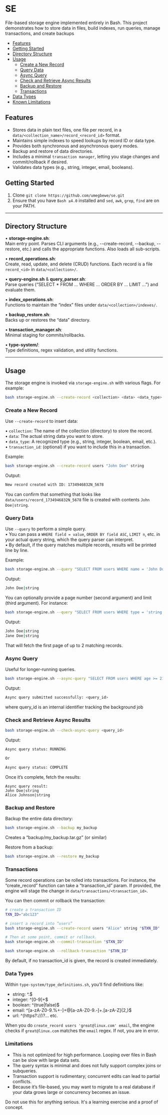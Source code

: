 # SE

File-based storage engine implemented entirely in Bash. This project demonstrates how to store data in files, build indexes, run queries, manage transactions, and create backups


- [Features](#features)
- [Getting Started](#getting-started)
- [Directory Structure](#directory-structure)
- [Usage](#usage)
  - [Create a New Record](#create-a-new-record)
  - [Query Data](#query-data)
  - [Async Query](#async-query)
  - [Check and Retrieve Async Results](#check-and-retrieve-async-results)
  - [Backup and Restore](#backup-and-restore)
  - [Transactions](#transactions)
- [Data Types](#data-types)
- [Known Limitations](#known-limitations)

## Features
* Stores data in plain text files, one file per record, in a `data/<collection_name>/record_<record_id>` format.
* Maintains simple indexes to speed lookups by record ID or data type.  
* Provides both synchronous and asynchronous query modes.  
* Backup and restore of data directories.  
* Includes a minimal `transaction manager`, letting you stage changes and commit/rollback if desired.  
* Validates data types (e.g., string, integer, email, booleans).

## Getting Started

1. Clone `git clone https://github.com/umegbewe/se.git`  
2. Ensure that you have `Bash ≥4.0` installed and `sed`, `awk`, `grep`, `find` are on your PATH. 
---

## Directory Structure

• <strong>storage-engine.sh</strong>:  
  Main entry point. Parses CLI arguments (e.g., --create-record, --backup, --restore, etc.) and calls the appropriate functions. Also loads all sub-scripts.

• <strong>record_operations.sh</strong>:  
  Create, read, update, and delete (CRUD) functions. Each record is a file `record_<id>` in `data/<collection>/`.

• <strong>query-engine.sh</strong> & <strong>query_parser.sh</strong>:  
  Parse queries (“SELECT * FROM … WHERE … ORDER BY … LIMIT …”) and evaluate them.  

• <strong>index_operations.sh</strong>:  
  Functions to maintain the “index” files under `data/<collection>/indexes/`.  

• <strong>backup_restore.sh</strong>:  
  Backs up or restores the “data” directory.  

• <strong>transaction_manager.sh</strong>:  
  Minimal staging for commits/rollbacks.  

• <strong>type-system/</strong>:  
  Type definitions, regex validation, and utility functions.

---

## Usage

The storage engine is invoked via `storage-engine.sh` with various flags. For example:

```bash
bash storage-engine.sh --create-record <collection> <data> <data_type> [transaction_id]
```

### Create a New Record

Use `--create-record` to insert data:

• `collection`:  The name of the collection (directory) to store the record.  
• `data`:        The actual string data you want to store.  
• `data_type`:   A recognized type (e.g., string, integer, boolean, email, etc.).  
• `transaction_id`: (optional) if you want to include this in a transaction.

Example:  

```bash
bash storage-engine.sh --create-record users "John Doe" string
```

Output:

```bash
New record created with ID: 1734946832N_5678
```

You can confirm that something that looks like `data/users/record_1734946832N_5678` file is created with contents `John Doe|string`.

### Query Data

Use `--query` to perform a simple query.  
• You can pass a `WHERE field = value`, `ORDER BY field ASC`, `LIMIT n`, etc. in your actual query string, which the query parser can interpret.  
• By default, if the query matches multiple records, results will be printed line by line.  

Example:

```bash
bash storage-engine.sh --query "SELECT FROM users WHERE name = 'John Doe'"
```

Output:

```bash
John Doe|string
```

You can optionally provide a page number (second argument) and limit (third argument). For instance:

```bash
bash storage-engine.sh --query "SELECT FROM users WHERE type = 'string'" 1 2
```

Output:

```bash
John Doe|string
Jane Doe|string
```
That will fetch the first page of up to 2 matching records.

### Async Query

Useful for longer-running queries.  

```bash
bash storage-engine.sh --async-query "SELECT FROM users WHERE age >= 21"
```

Output:

```bash
Async query submitted successfully: <query_id>
```
where query_id is an internal identifier tracking the background job

### Check and Retrieve Async Results

```bash
bash storage-engine.sh --check-async-query <query_id>
```

Output:

```bash
Async query status: RUNNING

Or

Async query status: COMPLETE
```

Once it’s complete, fetch the results:

```
Async query result:
John Doe|string
Alice Johnson|string
```

### Backup and Restore
Backup the entire data directory:

```bash
bash storage-engine.sh --backup my_backup
```
Creates a “backup/my_backup.tar.gz” (or similar)

Restore from a backup:

```bash
bash storage-engine.sh --restore my_backup
```

### Transactions
Some record operations can be rolled into transactions. For instance, the “create_record” function can take a “transaction_id” param. If provided, the engine will stage the change in `data/transactions/<transaction_id>`. 

You can then commit or rollback the transaction:

```bash
# create a transaction ID
TXN_ID="abc123"

# insert a record into “users”
bash storage-engine.sh --create-record users "Alice" string "$TXN_ID"

# Then at some point, commit or rollback.
bash storage-engine.sh --commit-transaction "$TXN_ID"

bash storage-engine.sh --rollback-transaction "$TXN_ID"
```

By default, if no transaction_id is given, the record is created immediately.

### Data Types
Within `type-system/type_definitions.sh`, you’ll find definitions like:

* string: ^.$
* integer: ^[0-9]+$
* boolean: ^(true|false)$
* email: ^[a-zA-Z0-9.%+-]+@[a-zA-Z0-9.-]+\.[a-zA-Z]{2,}$
* url: ^(https?://)?... etc.

When you do `create_record users 'great@linux.com' email`, the engine checks if `great@linux.com` matches the `email` regex. If not, you are in error.



### Limitations
* This is not optimized for high performance. Looping over files in Bash can be slow with large data sets.
* The query syntax is minimal and does not fully support complex joins or subqueries.
* Transaction support is rudimentary; concurrent edits can lead to partial conflicts.
* Because it’s file-based, you may want to migrate to a real database if your data grows large or concurrency becomes an issue.


Do not use this for anything serious. It's a learning exercise and a proof of concept.
